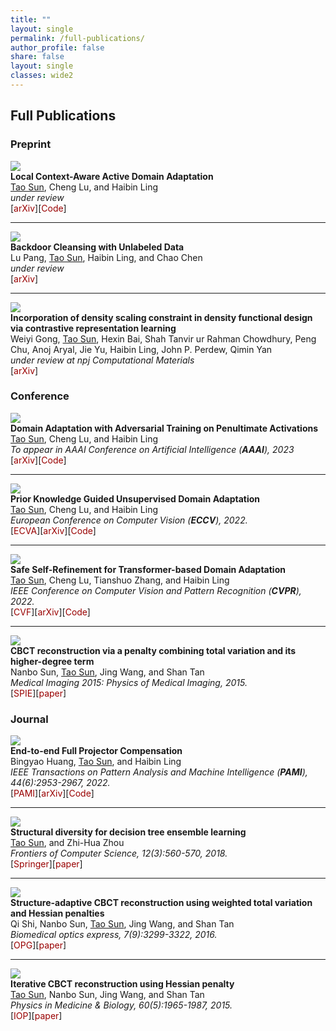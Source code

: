 ```yaml
--- 
title: "" 
layout: single 
permalink: /full-publications/ 
author_profile: false
share: false
layout: single
classes: wide2
---
```


<style>a{TEXT-DECORATION:none; color: #990000;}a:hover{TEXT-DECORATION:underline; color: #990000;}</style>

## Full Publications

### Preprint
<div class="publication">          
   <link rel="stylesheet" href="/assets/css/my.css"> 
<div class="img"><img class="img_responsive" src="/images/pub/arxiv22b.png"></div>  
   <div class="text">         
     <div class="title"><b>Local Context-Aware Active Domain Adaptation</b></div>         
     <div class="authors"><u>Tao Sun</u>, Cheng Lu, and Haibin Ling </div> 
     <div> <em>under review</em> </div>
     [<a href="https://arxiv.org/abs/2208.12856" target="_blank" rel="nofollow">arXiv</a>][<a href="https://github.com/tsun/LADA" target="_blank" rel="nofollow">Code</a>]  
   </div>         
 </div> 

---


<div class="publication">          
   <link rel="stylesheet" href="/assets/css/my.css"> 
<div class="img"><img class="img_responsive" src="/images/pub/arxiv22a.png"></div>  
   <div class="text">         
     <div class="title"><b>Backdoor Cleansing with Unlabeled Data</b></div>         
     <div class="authors">Lu Pang, <u>Tao Sun</u>, Haibin Ling, and Chao Chen </div> 
     <div> <em>under review</em> </div>
     [<a href="https://arxiv.org/abs/2211.12044" target="_blank" rel="nofollow">arXiv</a>]
   </div>         
 </div> 

---

<div class="publication">          
   <link rel="stylesheet" href="/assets/css/my.css">   
   <div class="img"><img class="img_responsive" src="/images/pub/arxiv22c.png"></div>        
   <div class="text">         
     <div class="title"><b>Incorporation of density scaling constraint in density functional design via contrastive representation learning</b></div>       
     <div class="authors">Weiyi Gong, <u>Tao Sun</u>, Hexin Bai, Shah Tanvir ur Rahman Chowdhury, Peng Chu, Anoj Aryal, Jie Yu, Haibin Ling, John P. Perdew, Qimin Yan</div> 
    <div> <em>under review at npj Computational Materials</em> </div>
     [<a href="https://arxiv.org/abs/2205.15071" target="_blank" rel="nofollow">arXiv</a>]   
   </div>         
 </div> 



### Conference

<div class="publication">          
   <link rel="stylesheet" href="/assets/css/my.css">   
<div class="img"><img class="img_responsive" src="/images/pub/aaai23.png"></div>        
   <div class="text">         
     <div class="title"><b>Domain Adaptation with Adversarial Training on Penultimate Activations</b></div>       
     <div class="authors"><u>Tao Sun</u>, Cheng Lu, and Haibin Ling </div> 
    <div> <em>To appear in AAAI Conference on Artificial Intelligence (<b>AAAI</b>), 2023</em> </div>
     [<a href="https://arxiv.org/abs/2208.12853" target="_blank" rel="nofollow">arXiv</a>][<a href="https://github.com/tsun/APA" target="_blank" rel="nofollow">Code</a>]    
   </div>         
 </div> 

---

<div class="publication">          
   <link rel="stylesheet" href="/assets/css/my.css">    
<div class="img"><img class="img_responsive" src="/images/pub/eccv22.png"></div>      
   <div class="text">         
     <div class="title"><b>Prior Knowledge Guided Unsupervised Domain Adaptation</b></div>         
     <div class="authors"><u>Tao Sun</u>, Cheng Lu, and Haibin Ling </div>         
     <div> <em>European Conference on Computer Vision (<b>ECCV</b>), 2022.</em> </div> 
     [<a href="https://www.ecva.net/papers/eccv_2022/papers_ECCV/html/2872_ECCV_2022_paper.php" target="_blank" rel="nofollow">ECVA</a>][<a href="https://arxiv.org/abs/2207.08877" target="_blank" rel="nofollow">arXiv</a>][<a href="https://github.com/tsun/KUDA" target="_blank" rel="nofollow">Code</a>]       
   </div>         
 </div> 

---

<div class="publication">          
   <link rel="stylesheet" href="/assets/css/my.css">  
<div class="img"><img class="img_responsive" src="/images/pub/cvpr22.png"></div>       
   <div class="text">         
     <div class="title"><b>Safe Self-Refinement for Transformer-based Domain Adaptation</b></div>         
     <div class="authors"><u>Tao Sun</u>, Cheng Lu, Tianshuo Zhang, and Haibin Ling </div>         
     <div> <em>IEEE Conference on Computer Vision and Pattern Recognition (<b>CVPR</b>), 2022.</em> </div>
     [<a href="https://openaccess.thecvf.com/content/CVPR2022/html/Sun_Safe_Self-Refinement_for_Transformer-Based_Domain_Adaptation_CVPR_2022_paper.html" target="_blank" rel="nofollow">CVF</a>][<a href="https://arxiv.org/abs/2204.07683" target="_blank" rel="nofollow">arXiv</a>][<a href="https://github.com/tsun/SSRT" target="_blank" rel="nofollow">Code</a>]
   </div>         
</div> 

---

<div class="publication">          
   <link rel="stylesheet" href="/assets/css/my.css">  
<div class="img"><img class="img_responsive" src="/images/pub/spie15.png"></div>       
   <div class="text">         
     <div class="title"><b>CBCT reconstruction via a penalty combining total variation and its higher-degree term</b></div>         
     <div class="authors">Nanbo Sun, <u>Tao Sun</u>, Jing Wang, and Shan Tan</div>         
     <div> <em>Medical Imaging 2015: Physics of Medical Imaging, 2015.</em> </div>
     [<a href="https://www.spiedigitallibrary.org/conference-proceedings-of-spie/9412/94123T/CBCT-reconstruction-via-a-penalty-combining-total-variation-and-its/10.1117/12.2082445.short" target="_blank" rel="nofollow">SPIE</a>][<a href="/files/pub/spie15.pdf" target="_blank" rel="nofollow">paper</a>]
   </div>         
</div> 


### Journal 

<div class="publication">          
   <link rel="stylesheet" href="/assets/css/my.css">    
   <div class="img"><img class="img_responsive" src="/images/pub/tpami21.png"></div>      
   <div class="text">         
     <div class="title"><b>End-to-end Full Projector Compensation</b></div>         
     <div class="authors">Bingyao Huang, <u>Tao Sun</u>, and Haibin Ling </div>         
     <div>   <em>IEEE Transactions on Pattern Analysis and Machine Intelligence (<b>PAMI</b>), 44(6):2953-2967, 2022.</em> </div>
     [<a href="https://ieeexplore.ieee.org/document/9318552" target="_blank" rel="nofollow">PAMI</a>][<a href="https://arxiv.org/abs/2008.00965" target="_blank" rel="nofollow">arXiv</a>][<a href="https://github.com/BingyaoHuang/CompenNeSt-plusplus" target="_blank" rel="nofollow">Code</a>]
     </div>               
</div> 


---

<div class="publication">          
   <link rel="stylesheet" href="/assets/css/my.css">    
   <div class="img"><img class="img_responsive" src="/images/pub/fcs18.png"></div>      
   <div class="text">         
     <div class="title"><b>Structural diversity for decision tree ensemble learning</b></div>         
     <div class="authors"><u>Tao Sun</u>, and Zhi-Hua Zhou</div>         
     <div>   <em>Frontiers of Computer Science, 12(3):560-570, 2018.</em> </div>
     [<a href="https://link.springer.com/article/10.1007/s11704-018-7151-8" target="_blank" rel="nofollow">Springer</a>][<a href="/files/pub/fcs18.pdf" target="_blank" rel="nofollow">paper</a>]
     </div>               
</div> 

---

<div class="publication">          
   <link rel="stylesheet" href="/assets/css/my.css">    
   <div class="img"><img class="img_responsive" src="/images/pub/boe16.png"></div>      
   <div class="text">         
     <div class="title"><b>Structure-adaptive CBCT reconstruction using weighted total variation and Hessian penalties</b></div>         
     <div class="authors">Qi Shi, Nanbo Sun, <u>Tao Sun</u>, Jing Wang, and Shan Tan</div>         
     <div>   <em>Biomedical optics express, 7(9):3299-3322, 2016.</em> </div>
     [<a href="https://opg.optica.org/boe/fulltext.cfm?uri=boe-7-9-3299&id=348420" target="_blank" rel="nofollow">OPG</a>][<a href="/files/pub/boe16.pdf" target="_blank" rel="nofollow">paper</a>]
     </div>               
</div> 

---

<div class="publication">          
   <link rel="stylesheet" href="/assets/css/my.css">    
   <div class="img"><img class="img_responsive" src="/images/pub/pmb15.png"></div>      
   <div class="text">         
     <div class="title"><b>Iterative CBCT reconstruction using Hessian penalty</b></div>         
     <div class="authors"><u>Tao Sun</u>, Nanbo Sun, Jing Wang, and Shan Tan</div>         
     <div>   <em>Physics in Medicine & Biology, 60(5):1965-1987, 2015.</em> </div>
     [<a href="https://iopscience.iop.org/article/10.1088/0031-9155/60/5/1965" target="_blank" rel="nofollow">IOP</a>][<a href="/files/pub/pmb15.pdf" target="_blank" rel="nofollow">paper</a>]
     </div>               
</div> 


<!-- ### Abstract


<div class="publication">          
   <link rel="stylesheet" href="/assets/css/my.css">    
    <div class="img"><img class="img_responsive" src="/images/pub/pmb15.png"></div>      
   <div class="text">         
     <div class="title"><b>Machine learning the saling property of density functionals via data augmentation</b></div>         
     <div class="authors"> Weiyi Gong, <u>Tao Sun</u>, Peng Chu, Hexin Bai, Anoj Aryal, Shah Tanvir-Ur-Rahman Chowdhury, Jie Yu, Haibin Ling, John Perdew, Qimin Yan</div>         
     <div>   <em>Bulletin of the American Physical Society, 67(3), 2022.</em> </div>
     [<a href="https://meetings.aps.org/Meeting/MAR22/Session/Z32.3" target="_blank" rel="nofollow">APS</a>]
     </div>               
</div> 

---

<div class="publication">          
   <link rel="stylesheet" href="/assets/css/my.css">    
    <div class="img"><img class="img_responsive" src="/images/pub/aapm14b1.png"></div>     
   <div class="text">         
     <div class="title"><b>SU‐D‐12A‐05: Iterative Reconstruction Techniques to Enable Intrinsic Respiratory Gated CT in Mice</b></div>         
     <div class="authors"> <u>Tao Sun</u>, Yanan Liu, Nanbo Sun, Nilesh Mistry, and Shan Tan</div>         
     <div>   <em>Fifty-sixth annual meeting of the American association of physicists in medicine, 2014.</em> </div>
     [<a href="https://aapm.onlinelibrary.wiley.com/doi/abs/10.1118/1.4887929" target="_blank" rel="nofollow">AAPM</a>]
     </div>               
</div> 

---

<div class="publication">          
   <link rel="stylesheet" href="/assets/css/my.css">    
    <div class="img"><img class="img_responsive" src="/images/pub/aapm14a.png"></div>      
   <div class="text">         
     <div class="title"><b>SU‐F‐18C‐14: Hessian‐Based Norm Penalty for Weighted Least‐Square CBCT Reconstruction</b></div>         
     <div class="authors"><u>Tao Sun</u>, Nanbo Sun, Jing Wang, and Shan Tan</div>         
     <div>   <em>Fifty-sixth annual meeting of the American association of physicists in medicine, 41(6Part232014):406, 2014.</em> </div>
     [<a href="https://aapm.onlinelibrary.wiley.com/doi/abs/10.1118/1.4889099" target="_blank" rel="nofollow">AAPM</a>]
     </div>               
</div> 

 -->